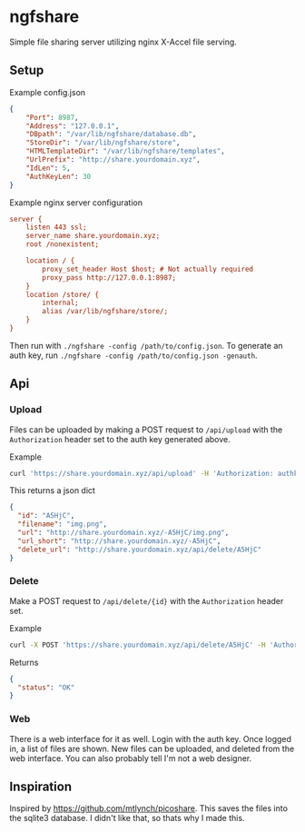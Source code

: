 # ngfshare

Simple file sharing server utilizing nginx X-Accel file serving.

## Setup

Example config.json
```json
{
    "Port": 8987,
    "Address": "127.0.0.1",
    "DBpath": "/var/lib/ngfshare/database.db",
    "StoreDir": "/var/lib/ngfshare/store",
    "HTMLTemplateDir": "/var/lib/ngfshare/templates",
    "UrlPrefix": "http://share.yourdomain.xyz",
    "IdLen": 5,
    "AuthKeyLen": 30
}
```

Example nginx server configuration
```cfg
server {
    listen 443 ssl;
    server_name share.yourdomain.xyz;
    root /nonexistent;

    location / {
        proxy_set_header Host $host; # Not actually required
        proxy_pass http://127.0.0.1:8987;
    }
    location /store/ {
        internal;
        alias /var/lib/ngfshare/store/;
    }
}
```

Then run with `./ngfshare -config /path/to/config.json`. To generate an auth key, run `./ngfshare -config /path/to/config.json -genauth`.

## Api
### Upload
Files can be uploaded by making a POST request to `/api/upload` with the `Authorization` header set to the auth key generated above.

Example
```sh
curl 'https://share.yourdomain.xyz/api/upload' -H 'Authorization: authkey' -F 'file=@img.png'
```

This returns a json dict
```json
{
  "id": "A5HjC",
  "filename": "img.png",
  "url": "http://share.yourdomain.xyz/-A5HjC/img.png",
  "url_short": "http://share.yourdomain.xyz/-A5HjC",
  "delete_url": "http://share.yourdomain.xyz/api/delete/A5HjC"
}
```

### Delete
Make a POST request to `/api/delete/{id}` with the `Authorization` header set.

Example
```sh
curl -X POST 'https://share.yourdomain.xyz/api/delete/A5HjC' -H 'Authorization: authkey'
```

Returns
```json
{
  "status": "OK"
}
```

### Web
There is a web interface for it as well. Login with the auth key. Once logged in, a list of files are shown. New files can be uploaded, and deleted from the web interface. You can also probably tell I'm not a web designer.

## Inspiration
Inspired by https://github.com/mtlynch/picoshare. This saves the files into the sqlite3 database. I didn't like that, so thats why I made this.
